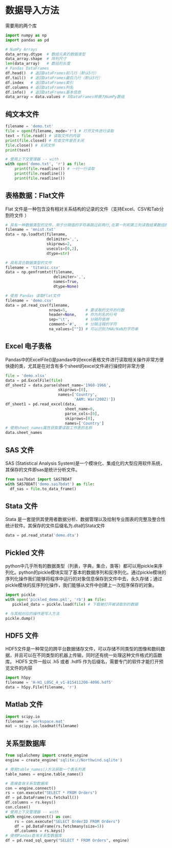 # 数据导入方法

需要用的两个库

```python
import numpy as np
import pandas as pd

# NumPy Arrays
data_array.dtype  # 数组元素的数据类型
data_array.shape  # 阵列尺寸
len(data_array)   # 数组的长度
# Pandas DataFrames
df.head()  # 返回DataFrames前几行（默认5行）
df.tail()  # 返回DataFrames最后几行（默认5行）
df.index   # 返回DataFrames索引
df.columns # 返回DataFrames列名
df.info()  # 返回DataFrames基本信息
data_array = data.values # 将DataFrames转换为NumPy数组
```

## 纯文本文件

```python
filename = 'demo.txt'
file = open(filename, mode='r') # 打开文件进行读取
text = file.read() # 读取文件的内容
print(file.closed) # 检查文件是否关闭
file.close() # 关闭文件
print(text)

# 使用上下文管理器 -- with
with open('demo.txt', 'r') as file:
    print(file.readline()) # 一行一行读取
    print(file.readline())
    print(file.readline())
```

## 表格数据：Flat文件

Flat 文件是一种包含没有相对关系结构的记录的文件（支持Excel、CSV和Tab分割符文件 ）

```python
# 具有一种数据类型的文件，用于分隔值的字符串跳过前两行,在第一列和第三列读取结果数组的类型。
filename = 'mnist.txt'
data = np.loadtxt(filename,
                  delimiter=',',
                  skiprows=2,
                  usecols=[0,2],
                  dtype=str)

# 具有混合数据类型的文件
filename = 'titanic.csv'
data = np.genfromtxt(filename,
                     delimiter=',',
                     names=True,
                     dtype=None)

# 使用 Pandas 读取Flat文件
filename = 'demo.csv' 
data = pd.read_csv(filename, 
                   nrows=5,        # 要读取的文件的行数
                   header=None,    # 作为列名的行号
                   sep='\t',       # 分隔符使用
                   comment='#',    # 分隔注释的字符
                   na_values=[""]) # 可以识别为NA/NaN的字符串
```

## Excel 电子表格

Pandas中的ExcelFile()是pandas中对excel表格文件进行读取相关操作非常方便快捷的类，尤其是在对含有多个sheet的excel文件进行操控时非常方便

```python
file = 'demo.xlsx'
data = pd.ExcelFile(file)
df_sheet2 = data.parse(sheet_name='1960-1966',
                       skiprows=[0],
                       names=['Country',
                              'AAM: War(2002)'])
df_sheet1 = pd.read_excel(data,
                          sheet_name=0,
                          parse_cols=[0],
                          skiprows=[0],
                          names=['Country']
# 使用sheet_names属性获取要读取工作表的名称
data.sheet_names                          
```

## SAS 文件

SAS (Statistical Analysis System)是一个模块化、集成化的大型应用软件系统，其保存的文件即sas是统计分析文件。

```python
from sas7bdat import SAS7BDAT
with SAS7BDAT('demo.sas7bdat') as file:
  df_sas = file.to_data_frame()
```

## Stata 文件

Stata 是一套提供其使用者数据分析、数据管理以及绘制专业图表的完整及整合性统计软件。其保存的文件后缀名为.dta的Stata文件

```python
data = pd.read_stata('demo.dta')
```

## Pickled 文件

python中几乎所有的数据类型（列表，字典，集合，类等）都可以用pickle来序列化。python的pickle模块实现了基本的数据序列和反序列化。通过pickle模块的序列化操作我们能够将程序中运行的对象信息保存到文件中去，永久存储；通过pickle模块的反序列化操作，我们能够从文件中创建上一次程序保存的对象。

```python
import pickle
with open('pickled_demo.pkl', 'rb') as file:
   pickled_data = pickle.load(file) # 下载被打开被读取到的数据

# 与其相对应的操作是写入方法
pickle.dump()
```

## HDF5 文件

HDF5文件是一种常见的跨平台数据储存文件，可以存储不同类型的图像和数码数据，并且可以在不同类型的机器上传输，同时还有统一处理这种文件格式的函数库。
HDF5 文件一般以 .h5 或者 .hdf5 作为后缀名，需要专门的软件才能打开预览文件的内容

```python
import h5py
filename = 'H-H1_LOSC_4_v1-815411200-4096.hdf5'
data = h5py.File(filename, 'r')
```

## Matlab 文件

```python
import scipy.io
filename = 'workspace.mat'
mat = scipy.io.loadmat(filename)
```

## 关系型数据库

```python
from sqlalchemy import create_engine
engine = create_engine('sqlite://Northwind.sqlite')

# 使用table_names()方法获取一个表名列表
table_names = engine.table_names()

# 直接查询关系型数据库
con = engine.connect()
rs = con.execute("SELECT * FROM Orders")
df = pd.DataFrame(rs.fetchall())
df.columns = rs.keys()
con.close()
# 使用上下文管理器 -- with
with engine.connect() as con:
    rs = con.execute("SELECT OrderID FROM Orders")
    df = pd.DataFrame(rs.fetchmany(size=5))
    df.columns = rs.keys()
# 使用Pandas查询关系型数据库
df = pd.read_sql_query("SELECT * FROM Orders", engine)
```

